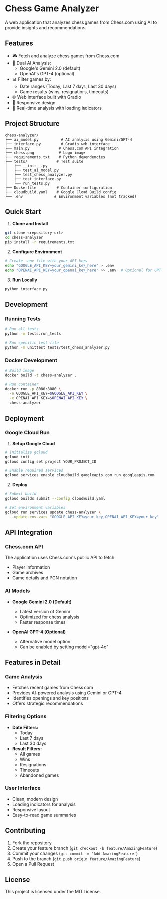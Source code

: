 # Chess Game Analyzer

A web application that analyzes chess games from Chess.com using AI to provide insights and recommendations.

## Features

- 🎮 Fetch and analyze chess games from Chess.com
- 🤖 Dual AI Analysis:
  - Google's Gemini 2.0 (default)
  - OpenAI's GPT-4 (optional)
- 📊 Filter games by:
  - Date ranges (Today, Last 7 days, Last 30 days)
  - Game results (wins, resignations, timeouts)
- 🌐 Web interface built with Gradio
- 📱 Responsive design
- 🔄 Real-time analysis with loading indicators



## Project Structure

```
chess-analyzer/
├── ai_model.py          # AI analysis using Gemini/GPT-4
├── interface.py         # Gradio web interface
├── main.py             # Chess.com API integration
├── chess.png           # Logo image
├── requirements.txt    # Python dependencies
├── tests/             # Test suite
│   ├── __init__.py
│   ├── test_ai_model.py
│   ├── test_chess_analyzer.py
│   ├── test_interface.py
│   └── run_tests.py
├── Dockerfile         # Container configuration
├── cloudbuild.yaml    # Google Cloud Build config
└── .env              # Environment variables (not tracked)
```

## Quick Start

1. **Clone and Install**
```bash
git clone <repository-url>
cd chess-analyzer
pip install -r requirements.txt
```

2. **Configure Environment**
```bash
# Create .env file with your API keys
echo "GOOGLE_API_KEY=your_gemini_key_here" > .env
echo "OPENAI_API_KEY=your_openai_key_here" >> .env  # Optional for GPT-4
```

3. **Run Locally**
```bash
python interface.py
```

## Development

### Running Tests
```bash
# Run all tests
python -m tests.run_tests

# Run specific test file
python -m unittest tests/test_chess_analyzer.py
```

### Docker Development
```bash
# Build image
docker build -t chess-analyzer .

# Run container
docker run -p 8080:8080 \
  -e GOOGLE_API_KEY=$GOOGLE_API_KEY \
  -e OPENAI_API_KEY=$OPENAI_API_KEY \
  chess-analyzer
```

## Deployment

### Google Cloud Run

1. **Setup Google Cloud**
```bash
# Initialize gcloud
gcloud init
gcloud config set project YOUR_PROJECT_ID

# Enable required services
gcloud services enable cloudbuild.googleapis.com run.googleapis.com
```

2. **Deploy**
```bash
# Submit build
gcloud builds submit --config cloudbuild.yaml

# Set environment variables
gcloud run services update chess-analyzer \
  --update-env-vars "GOOGLE_API_KEY=your_key,OPENAI_API_KEY=your_key"
```

## API Integration

### Chess.com API
The application uses Chess.com's public API to fetch:
- Player information
- Game archives
- Game details and PGN notation

### AI Models
- **Google Gemini 2.0 (Default)**
  - Latest version of Gemini
  - Optimized for chess analysis
  - Faster response times
  
- **OpenAI GPT-4 (Optional)**
  - Alternative model option
  - Can be enabled by setting model="gpt-4o"

## Features in Detail

### Game Analysis
- Fetches recent games from Chess.com
- Provides AI-powered analysis using Gemini or GPT-4
- Identifies openings and key positions
- Offers strategic recommendations

### Filtering Options
- **Date Filters:**
  - Today
  - Last 7 days
  - Last 30 days
- **Result Filters:**
  - All games
  - Wins
  - Resignations
  - Timeouts
  - Abandoned games

### User Interface
- Clean, modern design
- Loading indicators for analysis
- Responsive layout
- Easy-to-read game summaries

## Contributing

1. Fork the repository
2. Create your feature branch (`git checkout -b feature/AmazingFeature`)
3. Commit your changes (`git commit -m 'Add AmazingFeature'`)
4. Push to the branch (`git push origin feature/AmazingFeature`)
5. Open a Pull Request

## License

This project is licensed under the MIT License.

